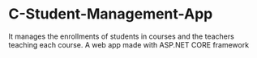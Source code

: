 # C-Student-Management-App
It manages the enrollments of students in courses and the teachers teaching each course. A web app made with ASP.NET CORE framework 

